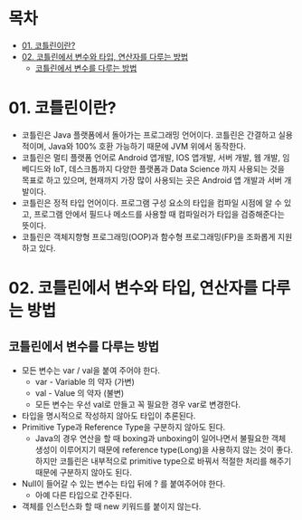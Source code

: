 # 목차
- [01. 코틀린이란?](#01-코틀린이란)
- [02. 코틀린에서 변수와 타입, 연산자를 다루는 방법](#02-코틀린에서-변수와-타입-연산자를-다루는-방법)
  - [코틀린에서 변수를 다루는 방법](#코틀린에서-변수를-다루는-방법)

# 01. 코틀린이란?
- 코틀린은 Java 플랫폼에서 돌아가는 프로그래밍 언어이다. 코틀린은 간결하고 실용적이며, Java와 100% 호환 가능하기 때문에 JVM 위에서 동작한다.
- 코틀린은 멀티 플랫폼 언어로 Android 앱개발, IOS 앱개발, 서버 개발, 웹 개발, 임베디드와 IoT, 데스크톱까지 다양한 플랫폼과 Data Science 까지 사용되는 것을 목표로 하고 있으며, 현재까지 가장 많이 사용되는 곳은 Android 앱 개발과 서버 개발이다.
- 코틀린은 정적 타입 언어이다. 프로그램 구성 요소의 타입을 컴파일 시점에 알 수 있고, 프로그램 안에서 필드나 메소드를 사용할 때 컴파일러가 타입을 검증해준다는 뜻이다.
- 코틀린은 객체지향형 프로그래밍(OOP)과 함수형 프로그래밍(FP)을 조화롭게 지원하고 있다.

# 02. 코틀린에서 변수와 타입, 연산자를 다루는 방법

## 코틀린에서 변수를 다루는 방법
- 모든 변수는 var / val을 붙여 주어야 한다.
  - var - Variable 의 약자 (가변)
  - val - Value 의 약자 (불변)
  - 모든 변수는 우선 val로 만들고 꼭 필요한 경우 var로 변경한다.
- 타입을 명시적으로 작성하지 않아도 타입이 추론된다.
- Primitive Type과 Reference Type을 구분하지 않아도 된다.
  - Java의 경우 연산을 할 때 boxing과 unboxing이 일어나면서 불필요한 객체 생성이 이루어지기 때문에 reference type(Long)을 사용하지 않는 것이 좋다. 하지만 코틀린은 내부적으로 primitive type으로 바꿔서 적절한 처리를 해주기 때문에 구분하지 않아도 된다.
- Null이 들어갈 수 있는 변수는 타입 뒤에 ? 를 붙여주어야 한다.
  - 아예 다른 타입으로 간주된다.
- 객체를 인스턴스화 할 때 new 키워드를 붙이지 않는다.